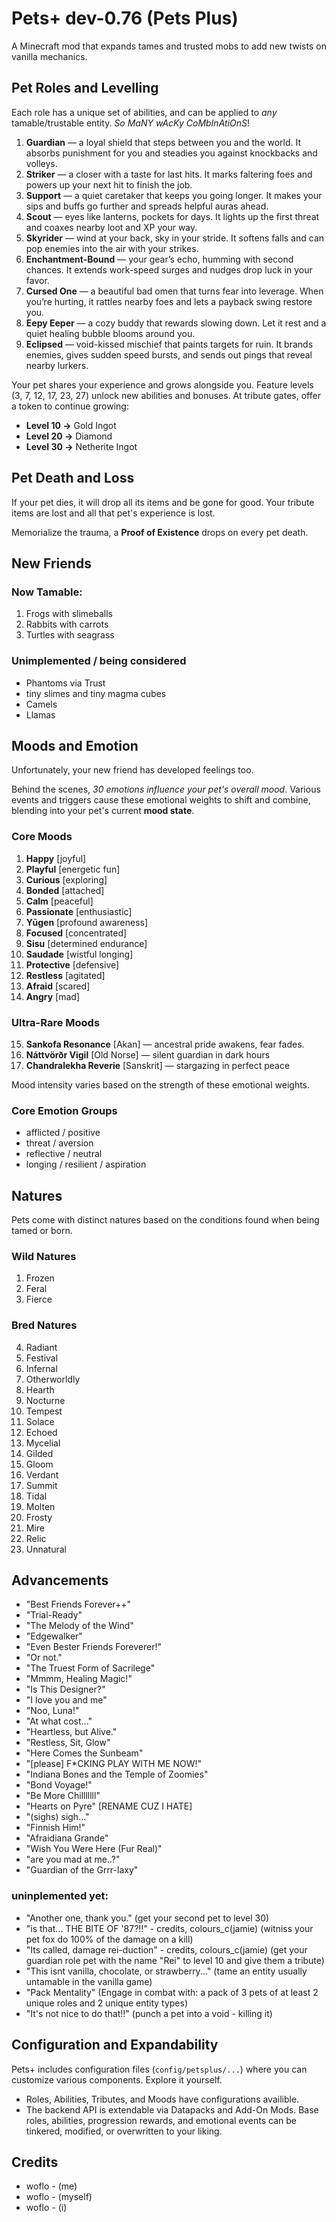 # Pets+ dev-0.76 (Pets Plus)
A Minecraft mod that expands tames and trusted mobs to add new twists on vanilla mechanics.


## Pet Roles and Levelling
Each role has a unique set of abilities, and can be applied to *any* tamable/trustable entity. *So MaNY wAcKy CoMbInAtiOnS*!

1. **Guardian** — a loyal shield that steps between you and the world. It absorbs punishment for you and steadies you against knockbacks and volleys.
2. **Striker** — a closer with a taste for last hits. It marks faltering foes and powers up your next hit to finish the job.
3. **Support** — a quiet caretaker that keeps you going longer. It makes your sips and buffs go further and spreads helpful auras ahead.
4. **Scout** — eyes like lanterns, pockets for days. It lights up the first threat and coaxes nearby loot and XP your way.
5. **Skyrider** — wind at your back, sky in your stride. It softens falls and can pop enemies into the air with your strikes.
6. **Enchantment-Bound** — your gear’s echo, humming with second chances. It extends work-speed surges and nudges drop luck in your favor.
7. **Cursed One** — a beautiful bad omen that turns fear into leverage. When you’re hurting, it rattles nearby foes and lets a payback swing restore you.
8. **Eepy Eeper** — a cozy buddy that rewards slowing down. Let it rest and a quiet healing bubble blooms around you.
9. **Eclipsed** — void-kissed mischief that paints targets for ruin. It brands enemies, gives sudden speed bursts, and sends out pings that reveal nearby lurkers.

Your pet shares your experience and grows alongside you. Feature levels (3, 7, 12, 17, 23, 27) unlock new abilities and bonuses. At tribute gates, offer a token to continue growing:
- **Level 10 →** Gold Ingot  
- **Level 20 →** Diamond  
- **Level 30 →** Netherite Ingot

## Pet Death and Loss
If your pet dies, it will drop all its items and be gone for good. Your tribute items are lost and all that pet's experience is lost. 

Memorialize the trauma, a **Proof of Existence** drops on every pet death.


## New Friends
### Now Tamable:
1. Frogs with slimeballs
2. Rabbits with carrots
3. Turtles with seagrass

### Unimplemented / being considered
- Phantoms via Trust
- tiny slimes and tiny magma cubes 
- Camels
- Llamas


## Moods and Emotion
Unfortunately, your new friend has developed feelings too. 

Behind the scenes, *30 emotions influence your pet's overall mood*. Various events and triggers cause these emotional weights to shift and combine, blending into your pet's current **mood state**.
### Core Moods
1. **Happy** [joyful]
2. **Playful** [energetic fun]
3. **Curious** [exploring]
4. **Bonded** [attached]
5. **Calm** [peaceful]
6. **Passionate** [enthusiastic]
7. **Yūgen** [profound awareness]
8. **Focused** [concentrated]
9. **Sisu** [determined endurance]
10. **Saudade** [wistful longing]
11. **Protective** [defensive]
12. **Restless** [agitated]
13. **Afraid** [scared]
14. **Angry** [mad]

### Ultra-Rare Moods
15. **Sankofa Resonance** [Akan] — ancestral pride awakens, fear fades.
16. **Náttvörðr Vigil** [Old Norse] — silent guardian in dark hours
17. **Chandralekha Reverie** [Sanskrit] — stargazing in perfect peace

Mood intensity varies based on the strength of these emotional weights.
### Core Emotion Groups
- afflicted / positive
- threat / aversion
- reflective / neutral
- longing / resilient / aspiration 


## Natures
Pets come with distinct natures based on the conditions found when being tamed or born.
### Wild Natures
1. Frozen
2. Feral
3. Fierce
### Bred Natures
4. Radiant
5. Festival
6. Infernal
7. Otherworldly
8. Hearth
9. Nocturne
10. Tempest
11. Solace
12. Echoed
13. Mycelial
14. Gilded
15. Gloom
16. Verdant
17. Summit
18. Tidal 
19. Molten
20. Frosty
21. Mire
22. Relic
23. Unnatural


## Advancements
- "Best Friends Forever++"
- "Trial-Ready"
- "The Melody of the Wind"
- "Edgewalker"
- "Even Bester Friends Foreverer!"
- "Or not."
- "The Truest Form of Sacrilege"
- "Mmmm, Healing Magic!"
- "Is This Designer?"
- "I love you and me"
- "Noo, Luna!"
- "At what cost..."
- "Heartless, but Alive."
- "Restless, Sit, Glow"
- "Here Comes the Sunbeam"
- "[please] F*CKING PLAY WITH ME NOW!"
- "Indiana Bones and the Temple of Zoomies"
- "Bond Voyage!"
- "Be More Chilllllll" 
- "Hearts on Pyre" [RENAME CUZ I HATE]
- "(sighs) sigh…"
- "Finnish Him!"
- "Afraidiana Grande"
- "Wish You Were Here (Fur Real)"
- "are you mad at me..?"
- "Guardian of the Grrr-laxy"
### uninplemented yet:
- "Another one, thank you." (get your second pet to level 30)
- "is that... THE BITE OF '87?!!" - credits, colours_c(jamie) (witniss your pet fox do 100% of the damage on a kill)
- "Its called, damage rei-duction" - credits, colours_c(jamie) (get your guardian role pet with the name "Rei" to level 10 and give them a tribute)
- "This isnt vanilla, chocolate, or strawberry..." (tame an entity usually untamable in the vanilla game)
- "Pack Mentality" (Engage in combat with: a pack of 3 pets of at least 2 unique roles and 2 unique entity types)
- "It's not nice to do that!!" (punch a pet into a void - killing it)


## Configuration and Expandability
Pets+ includes configuration files (`config/petsplus/...`) where you can customize various components. Explore it yourself.
- Roles, Abilities, Tributes, and Moods have configurations availible.
- The backend API is extendable via Datapacks and Add-On Mods. Base roles, abilities, progression rewards, and emotional events can be tinkered, modified, or overwritten to your liking.


## Credits
- woflo - (me)
- woflo - (myself)
- woflo - (i)
